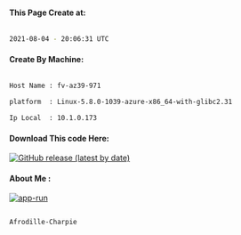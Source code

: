
   
#### This Page Create at:

```bash

2021-08-04 - 20:06:31 UTC

```

#### Create By Machine:

```bash

Host Name : fv-az39-971

platform  : Linux-5.8.0-1039-azure-x86_64-with-glibc2.31

Ip Local  : 10.1.0.173

```
#### Download This code Here:

[![GitHub release (latest by date)](https://img.shields.io/github/v/release/Afrodille-Charpie/App-Run-1?style=for-the-badge&label=Download)](https://github.com/Afrodille-Charpie/App-Run-1/releases) 

</p> 

#### About Me :

[![app-run](https://github.com/Afrodille-Charpie/App-Run-1/actions/workflows/app-run.yml/badge.svg)](https://github.com/Afrodille-Charpie/App-Run-1/actions/workflows/app-run.yml)

```bash

Afrodille-Charpie

```

